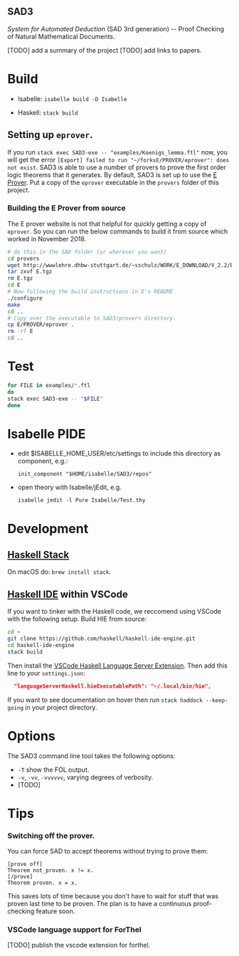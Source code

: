 ## SAD3 ##

*System for Automated Deduction* (SAD 3rd generation) -- Proof Checking of Natural Mathematical Documents.

[TODO] add a summary of the project
[TODO] add links to papers.

# Build #

* Isabelle:
      ```
      isabelle build -D Isabelle
      ```

* Haskell:
      ```
      stack build
      ```
## Setting up `eprover`.

If you run `stack exec SAD3-exe -- "examples/Koenigs_lemma.ftl"` now, you will get the error `[Export] failed to run "~/forksE/PROVER/eprover": does not exist`.
SAD3 is able to use a number of provers to prove the first order logic theorems that it generates. By default, SAD3 is set up to use the [E Prover](https://wwwlehre.dhbw-stuttgart.de/~sschulz/E/Download.html).
Put a copy of the `eprover` executable in the `provers` folder of this project.

### Building the E Prover from source
The E prover website is not that helpful for quickly getting a copy of `eprover`. 
So you can run the below commands to build it from source which worked in November 2018.
```sh
# do this in the SAD folder (or wherever you want)
cd provers
wget http://wwwlehre.dhbw-stuttgart.de/~sschulz/WORK/E_DOWNLOAD/V_2.2/E.tgz
tar zxvf E.tgz
rm E.tgz
cd E
# Now following the build instructions in E's README
./configure
make
cd ..
# Copy over the executable to SAD3/provers directory.
cp E/PROVER/eprover .
rm -rf E
cd ..
```

# Test
```sh
for FILE in examples/*.ftl
do
stack exec SAD3-exe -- "$FILE"
done
```

# Isabelle PIDE #

* edit $ISABELLE_HOME_USER/etc/settings to include this directory as component, e.g.:

      init_component "$HOME/isabelle/SAD3/repos"

* open theory with Isabelle/jEdit, e.g.

      isabelle jedit -l Pure Isabelle/Test.thy


# Development #


## [Haskell Stack](https://www.haskellstack.org)

On macOS do: `brew install stack`.

## [Haskell IDE](https://github.com/haskell/haskell-ide-engine) within VSCode 
If you want to tinker with the Haskell code, we reccomend using VSCode with the following setup.
Build HIE from source:
```sh
cd ~
git clone https://github.com/haskell/haskell-ide-engine.git
cd haskell-ide-engine
stack build
```
Then install the [VSCode Haskell Language Server Extension](https://marketplace.visualstudio.com/items?itemName=alanz.vscode-hie-server).
Then add this line to your `settings.json`:
```json
  "languageServerHaskell.hieExecutablePath": "~/.local/bin/hie",
```
If you want to see documentation on hover then run `stack haddock --keep-going` in your project directory.

# Options

The SAD3 command line tool takes the following options:

- `-T` show the FOL output.
- `-v`, `-vv`, `-vvvvvv`, varying degrees of verbosity.
- [TODO]

# Tips

### Switching off the prover.

You can force SAD to accept theorems without trying to prove them:
```forthel
[prove off]
Theorem not_proven. x != x.
[/prove]
Theorem proven. x = x.
```
This saves lots of time because you don't have to wait for stuff that was proven last time to be proven.
The plan is to have a continuous proof-checking feature soon.

### VSCode language support for ForThel

[TODO] publish the vscode extension for forthel.
